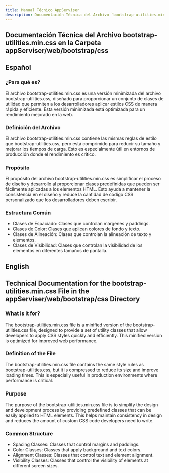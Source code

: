 ```yaml
---
title: Manual Técnico AppServiser
description: Documentación Técnica del Archivo `bootstrap-utilities.min.css`
---
```


## Documentación Técnica del Archivo bootstrap-utilities.min.css en la Carpeta appServiser/web/bootstrap/css

## Español

### ¿Para qué es?
El archivo bootstrap-utilities.min.css es una versión minimizada del archivo bootstrap-utilities.css, diseñado para proporcionar un conjunto de clases de utilidad que permiten a los desarrolladores aplicar estilos CSS de manera rápida y eficiente. Esta versión minimizada está optimizada para un rendimiento mejorado en la web.

### Definición del Archivo
El archivo bootstrap-utilities.min.css contiene las mismas reglas de estilo que bootstrap-utilities.css, pero está comprimido para reducir su tamaño y mejorar los tiempos de carga. Esto es especialmente útil en entornos de producción donde el rendimiento es crítico.

### Propósito
El propósito del archivo bootstrap-utilities.min.css es simplificar el proceso de diseño y desarrollo al proporcionar clases predefinidas que pueden ser fácilmente aplicadas a los elementos HTML. Esto ayuda a mantener la consistencia en el diseño y reduce la cantidad de código CSS personalizado que los desarrolladores deben escribir.

### Estructura Común
- Clases de Espaciado: Clases que controlan márgenes y paddings.
- Clases de Color: Clases que aplican colores de fondo y texto.
- Clases de Alineación: Clases que controlan la alineación de texto y elementos.
- Clases de Visibilidad: Clases que controlan la visibilidad de los elementos en diferentes tamaños de pantalla.

## English

## Technical Documentation for the bootstrap-utilities.min.css File in the appServiser/web/bootstrap/css Directory

### What is it for?
The bootstrap-utilities.min.css file is a minified version of the bootstrap-utilities.css file, designed to provide a set of utility classes that allow developers to apply CSS styles quickly and efficiently. This minified version is optimized for improved web performance.

### Definition of the File
The bootstrap-utilities.min.css file contains the same style rules as bootstrap-utilities.css, but it is compressed to reduce its size and improve loading times. This is especially useful in production environments where performance is critical.

### Purpose
The purpose of the bootstrap-utilities.min.css file is to simplify the design and development process by providing predefined classes that can be easily applied to HTML elements. This helps maintain consistency in design and reduces the amount of custom CSS code developers need to write.

### Common Structure
- Spacing Classes: Classes that control margins and paddings.
- Color Classes: Classes that apply background and text colors.
- Alignment Classes: Classes that control text and element alignment.
- Visibility Classes: Classes that control the visibility of elements at different screen sizes.

